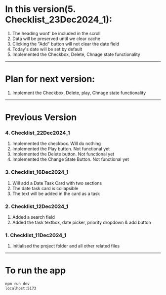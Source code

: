 # In this version(5. Checklist_23Dec2024_1):
1. The heading wont' be included in the scroll
2. Data will be preserved until we clear cache
3. Clicking the "Add" button will not clear the date field
4. Today's date will be set by default
5. Implemented the Checkbox, Delete, Chnage state functionality
---------------------------------------------------------
# Plan for next version:
1. Implement the Checkbox, Delete, play, Chnage state functionality

---------------------------------------------------------
# Previous Version

### 4. Checklist_22Dec2024_1
1. Implemented the checkbox. Will do nothing
2. Implemented the Play button. Not functional yet
3. Implemented the Delete button. Not functional yet
4. Implemented the Change State Button. Not functional yet

### 3. Checklist_16Dec2024_1
1. Will add a Date Task Card with two sections
2. The date task card is collapsible
3. The text will be added in the card as a task

### 2. Checklist_12Dec2024_1
1. Added a search field
2. Added the task textbox, date picker, priority dropdown & add button

### 1. Checklist_11Dec2024_1
1. Initialised the project folder and all other related files

---------------------------------------------------------
# To run the app
```sh
npm run dev
localhost:5173
```